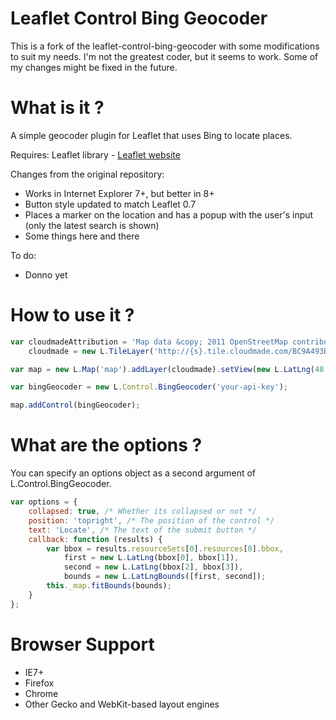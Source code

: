 Leaflet Control Bing Geocoder
=============================

This is a fork of the leaflet-control-bing-geocoder with some modifications to suit my needs.  I'm not the greatest coder, but it seems to work.  Some of my changes might be fixed in the future.

# What is it ?
A simple geocoder plugin for Leaflet that uses Bing to locate places.

Requires:
Leaflet library - <a href="http://leafletjs.com">Leaflet website</a>

Changes from the original repository:
* Works in Internet Explorer 7+, but better in 8+
* Button style updated to match Leaflet 0.7
* Places a marker on the location and has a popup with the user's input (only the latest search is shown)
* Some things here and there

To do:
* Donno yet

# How to use it ?
```javascript
var cloudmadeAttribution = 'Map data &copy; 2011 OpenStreetMap contributors, Imagery &copy; 2011 CloudMade',
    cloudmade = new L.TileLayer('http://{s}.tile.cloudmade.com/BC9A493B41014CAABB98F0471D759707/997/256/{z}/{x}/{y}.png', {attribution: cloudmadeAttribution});

var map = new L.Map('map').addLayer(cloudmade).setView(new L.LatLng(48.5, 2.5), 15);

var bingGeocoder = new L.Control.BingGeocoder('your-api-key');

map.addControl(bingGeocoder);
```

# What are the options ?
You can specify an options object as a second argument of L.Control.BingGeocoder.
```javascript
var options = {
    collapsed: true, /* Whether its collapsed or not */
    position: 'topright', /* The position of the control */
    text: 'Locate', /* The text of the submit button */
    callback: function (results) {
        var bbox = results.resourceSets[0].resources[0].bbox,
            first = new L.LatLng(bbox[0], bbox[1]),
            second = new L.LatLng(bbox[2], bbox[3]),
            bounds = new L.LatLngBounds([first, second]);
        this._map.fitBounds(bounds);
    }
};
```

# Browser Support
* IE7+
* Firefox
* Chrome
* Other Gecko and WebKit-based layout engines

